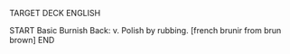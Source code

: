 TARGET DECK
ENGLISH

START
Basic
Burnish
Back: v. Polish by rubbing. [french brunir from brun brown]
END
